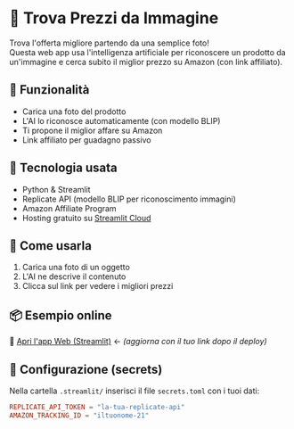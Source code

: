 # 📸 Trova Prezzi da Immagine

Trova l'offerta migliore partendo da una semplice foto!  
Questa web app usa l'intelligenza artificiale per riconoscere un prodotto da un'immagine e cerca subito il miglior prezzo su Amazon (con link affiliato).

## 🚀 Funzionalità

- Carica una foto del prodotto
- L'AI lo riconosce automaticamente (con modello BLIP)
- Ti propone il miglior affare su Amazon
- Link affiliato per guadagno passivo

## 🔧 Tecnologia usata

- Python & Streamlit
- Replicate API (modello BLIP per riconoscimento immagini)
- Amazon Affiliate Program
- Hosting gratuito su [Streamlit Cloud](https://streamlit.io/cloud)

## 🧠 Come usarla

1. Carica una foto di un oggetto
2. L'AI ne descrive il contenuto
3. Clicca sul link per vedere i migliori prezzi

## 📦 Esempio online

🔗 [Apri l'app Web (Streamlit)](https://TUA-URL.streamlit.app) ← *(aggiorna con il tuo link dopo il deploy)*

## 🔐 Configurazione (secrets)

Nella cartella `.streamlit/` inserisci il file `secrets.toml` con i tuoi dati:

```toml
REPLICATE_API_TOKEN = "la-tua-replicate-api"
AMAZON_TRACKING_ID = "iltuonome-21"
